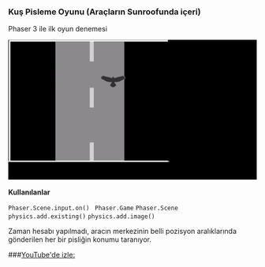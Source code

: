 ### Kuş Pisleme Oyunu (Araçların Sunroofunda içeri)

Phaser 3 ile ilk oyun denemesi



![](assets/ezgif_bird_framed.gif)



**Kullanılanlar**


`Phaser.Scene.input.on()`
` Phaser.Game`
`Phaser.Scene`
`physics.add.existing()`
`physics.add.image()`

Zaman hesabı yapılmadı, aracın merkezinin belli pozisyon aralıklarında gönderilen her bir pisliğin konumu taranıyor.


###[YouTube'de izle:   ](https://youtu.be/WWmpkXHbVTU "Link")

